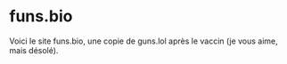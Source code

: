 # funs.bio
Voici le site funs.bio, une copie de guns.lol après le vaccin (je vous aime, mais désolé).
